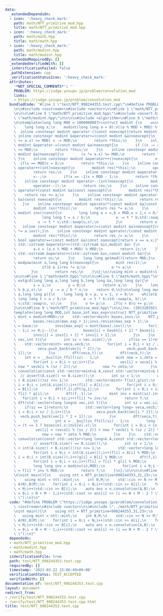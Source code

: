 ```yaml
---
data:
  _extendedDependsOn:
  - icon: ':heavy_check_mark:'
    path: math/NTT_primitive_mod.hpp
    title: math/NTT_primitive_mod.hpp
  - icon: ':heavy_check_mark:'
    path: math/math.hpp
    title: math/math.hpp
  - icon: ':heavy_check_mark:'
    path: math/modint.hpp
    title: math/modint.hpp
  _extendedRequiredBy: []
  _extendedVerifiedWith: []
  _isVerificationFailed: false
  _pathExtension: cpp
  _verificationStatusIcon: ':heavy_check_mark:'
  attributes:
    '*NOT_SPECIAL_COMMENTS*': ''
    PROBLEM: https://judge.yosupo.jp/problem/convolution_mod
    links:
    - https://judge.yosupo.jp/problem/convolution_mod
  bundledCode: "#line 1 \"test/NTT_998244353.test.cpp\"\n#define PROBLEM \"https://judge.yosupo.jp/problem/convolution_mod\"\
    \n\n#include <iostream>\n#include <vector>\n\n#line 1 \"math/NTT_primitive_mod.hpp\"\
    \n\n\n\n#line 5 \"math/NTT_primitive_mod.hpp\"\n#include <assert.h>\n\n#line 1\
    \ \"math/modint.hpp\"\n\n\n\n#include <algorithm>\n#line 6 \"math/modint.hpp\"\
    \n\ntemplate<long long MOD = 1000000007>\nstruct modint {\n    using mint = modint<MOD>;\n\
    \    long long x;\n    modint(long long a = 0):x((a % MOD + MOD) % MOD){}\n  \
    \  inline constexpr modint operator-()const noexcept{return modint(-x);}\n   \
    \ inline constexpr modint &operator+=(const modint &a)noexcept{\n        if ((x\
    \ += a.x) >= MOD) x -= MOD;\n        return *this;\n    }\n    inline constexpr\
    \ modint &operator-=(const modint &a)noexcept{\n        if ((x -= a.x) < 0) x\
    \ += MOD;\n        return *this;\n    }\n    inline constexpr modint &operator*=(const\
    \ modint &a)noexcept{\n        (x *= a.x) %= MOD;\n        return *this;\n   \
    \ }\n    inline constexpr modint &operator++()noexcept{\n        x++;\n      \
    \  if(x == MOD)x = 0;\n        return *this;\n    }\n    inline constexpr modint\
    \ operator++(int)noexcept{\n        modint res(*this);\n        operator++();\n\
    \        return res;\n    }\n    inline constexpr modint &operator--()noexcept{\n\
    \        x--;\n        if(x == -1)x = MOD - 1;\n        return *this;\n    }\n\
    \    inline constexpr modint operator--(int)noexcept{\n        modint res(*this);\n\
    \        operator--();\n        return res;\n    }\n    inline constexpr modint\
    \ operator+(const modint &a)const noexcept{\n        modint res(*this);\n    \
    \    return res += a;\n    }\n    inline constexpr modint operator-(const modint\
    \ &a)const noexcept{\n        modint res(*this);\n        return res -= a;\n \
    \   }\n    inline constexpr modint operator*(const modint &a)const noexcept{\n\
    \        modint res(*this);\n        return res *= a;\n    }\n    inline constexpr\
    \ modint inv()const{\n        long long a = x,b = MOD,u = 1,v = 0;\n        while(b){\n\
    \            long long t = a / b;\n            a -= t * b;std::swap(a,b);\n  \
    \          u -= t * v;std::swap(u,v);\n        }\n        return u;\n    }\n \
    \   inline constexpr modint &operator/=(const modint &a)noexcept{return (*this)\
    \ *= a.inv();}\n    inline constexpr modint operator/(const modint &a)const noexcept{\n\
    \        modint res(*this);\n        return res /= a;\n    }\n    inline constexpr\
    \ bool operator==(const modint &a)const noexcept{return x == a.x;}\n    friend\
    \ std::istream &operator>>(std::istream &is,modint &a) {\n        is >> a.x;\n\
    \        a.x = (a.x % MOD + MOD) % MOD;\n        return is;\n    }\n    friend\
    \ std::ostream &operator<<(std::ostream &os,const modint &a){\n        os << a.x;\n\
    \        return os;\n    }\n    long long getmod(){return MOD;}\n    friend mint\
    \ modpow(mint a,long long b)noexcept{\n        mint res(1);\n        while(b){\n\
    \            if(b & 1)res *= a;\n            a *= a;\n            b >>= 1;\n \
    \       }\n        return res;\n    }\n};\n//using mint = modint<1'000'000'007>::mint;\n\
    \n\n\n#line 1 \"math/math.hpp\"\n\n\n\n#line 5 \"math/math.hpp\"\n\nlong long\
    \ extgcd(long long a,long long b,long long &x,long long &y){\n    if(b == 0){\n\
    \        x = 1;\n        y = 0;\n        return a;\n    }\n    long long d = extgcd(b,a\
    \ % b,y,x);\n    y -= a / b * x;\n    return d;\n}\n\nlong long modinv(long long\
    \ a,long long p){\n    long long b = p, u = 1, v = 0;\n    while(b){\n       \
    \ long long t = a / b;\n        a -= t * b;std::swap(a, b);\n        u -= t *\
    \ v;std::swap(u, v);\n    }\n    u %= p;\n    if(u < 0)u += p;\n    return u;\n\
    }\n\n\n#line 9 \"math/NTT_primitive_mod.hpp\"\n\n//ex. (2013265921,137,27),(998244353,31,23),(469762049,30,26)\n\
    template<long long MOD,int base,int max_exp>\nstruct NTT_primitive{\n    using\
    \ mint = modint<MOD>;\n    std::vector<mint> bases,invs;\n    NTT_primitive(){\n\
    \        bases.resize(max_exp + 1);invs.resize(max_exp + 1);\n        bases[max_exp]\
    \ = base;\n        invs[max_exp] = mint(base).inv();\n        for(int i = max_exp\
    \ - 1;i >= 0;i--){\n            bases[i] = bases[i + 1] * bases[i + 1];\n    \
    \        invs[i] = invs[i + 1] * invs[i + 1];\n        }\n    }\n    void dft(std::vector<mint>&\
    \ vec,int t){\n        int sz = vec.size();\n        if(sz == 1)return;\n    \
    \    std::vector<mint> veca,vecb;\n        for(int i = 0;i < sz / 2;i++){\n  \
    \          veca.push_back(vec[i * 2]);\n            vecb.push_back(vec[i * 2 +\
    \ 1]);\n        }\n        dft(veca,t);\n        dft(vecb,t);\n        \n    \
    \    int e = __builtin_ffsll(sz) - 1;\n        mint now = 1,zeta = (t == 1 ? bases[e]:invs[e]);\n\
    \        for(int i = 0;i < sz;i++){\n            vec[i] = veca[i % (sz / 2)] +\
    \ now * vecb[i % (sz / 2)];\n            now *= zeta;\n        }\n    }\n    std::vector<mint>\
    \ convolution(const std::vector<mint>& A,const std::vector<mint>& B){\n      \
    \  // assert(A.size() == B.size());\n        int sz = 1;\n        while(sz < int(A.size()\
    \ + B.size()))sz <<= 1;\n        std::vector<mint> f(sz),g(sz);\n        for(int\
    \ i = 0;i < int(A.size());i++)f[i] = A[i];\n        for(int i = 0;i < int(B.size());i++)g[i]\
    \ = B[i];\n        dft(f,1);dft(g,1);\n        for(int i = 0;i < sz;i++)f[i] =\
    \ f[i] * g[i];\n        dft(f,-1);\n        mint inv = mint(sz).inv();\n     \
    \   for(int i = 0;i < sz;i++)f[i] *= inv;\n        return f;\n    }\n    void\
    \ dft(std::vector<long long>& vec,int t){\n        int sz = vec.size();\n    \
    \    if(sz == 1)return;\n        std::vector<long long> veca,vecb;\n        for(int\
    \ i = 0;i < sz / 2;i++){\n            veca.push_back(vec[i * 2]);\n          \
    \  vecb.push_back(vec[i * 2 + 1]);\n        }\n        dft(veca,t);\n        dft(vecb,t);\n\
    \        \n        int e = __builtin_ffsll(sz) - 1;\n        long long now = 1,zeta\
    \ = (t == 1 ? bases[e].x:invs[e].x);\n        for(int i = 0;i < sz;i++){\n   \
    \         vec[i] = (veca[i % (sz / 2)] + now * vecb[i % (sz / 2)] % MOD) % MOD;\n\
    \            now = now * zeta % MOD;\n        }\n    }\n    std::vector<long long>\
    \ convolution(const std::vector<long long>& A,const std::vector<long long>& B){\n\
    \        // assert(A.size() == B.size());\n        int sz = 1;\n        while(sz\
    \ < int(A.size() + B.size()))sz <<= 1;\n        std::vector<long long> f(sz),g(sz);\n\
    \        for(int i = 0;i < int(A.size());i++)f[i] = A[i] % MOD;\n        for(int\
    \ i = 0;i < int(B.size());i++)g[i] = B[i] % MOD;\n        dft(f,1);dft(g,1);\n\
    \        for(int i = 0;i < sz;i++)f[i] = f[i] * g[i] % MOD;\n        dft(f,-1);\n\
    \        long long inv = modinv(sz,MOD);\n        for(int i = 0;i < sz;i++)f[i]\
    \ = f[i] * inv % MOD;\n        return f;\n    }\n};\n\n\n\n\n#line 7 \"test/NTT_998244353.test.cpp\"\
    \n\nint main(){\n    using ntt = NTT_primitive<998244353,31,23>;\n    ntt n;\n\
    \    using mint = ntt::mint;\n    int N,M;\n    std::cin >> N >> M;\n    std::vector<mint>\
    \ A(N),B(M);\n    for(int i = 0;i < N;i++)std::cin >> A[i];\n    for(int i = 0;i\
    \ < M;i++)std::cin >> B[i];\n    auto ans = n.convolution(A,B);\n    for(int i\
    \ = 0;i < N + M - 1;i++)std::cout << ans[i] << (i == N + M - 2 ? \"\\n\" : \"\
    \ \");\n}\n"
  code: "#define PROBLEM \"https://judge.yosupo.jp/problem/convolution_mod\"\n\n#include\
    \ <iostream>\n#include <vector>\n\n#include \"../math/NTT_primitive_mod.hpp\"\n\
    \nint main(){\n    using ntt = NTT_primitive<998244353,31,23>;\n    ntt n;\n \
    \   using mint = ntt::mint;\n    int N,M;\n    std::cin >> N >> M;\n    std::vector<mint>\
    \ A(N),B(M);\n    for(int i = 0;i < N;i++)std::cin >> A[i];\n    for(int i = 0;i\
    \ < M;i++)std::cin >> B[i];\n    auto ans = n.convolution(A,B);\n    for(int i\
    \ = 0;i < N + M - 1;i++)std::cout << ans[i] << (i == N + M - 2 ? \"\\n\" : \"\
    \ \");\n}"
  dependsOn:
  - math/NTT_primitive_mod.hpp
  - math/modint.hpp
  - math/math.hpp
  isVerificationFile: true
  path: test/NTT_998244353.test.cpp
  requiredBy: []
  timestamp: '2021-03-22 15:06:49+09:00'
  verificationStatus: TEST_ACCEPTED
  verifiedWith: []
documentation_of: test/NTT_998244353.test.cpp
layout: document
redirect_from:
- /verify/test/NTT_998244353.test.cpp
- /verify/test/NTT_998244353.test.cpp.html
title: test/NTT_998244353.test.cpp
---
```

